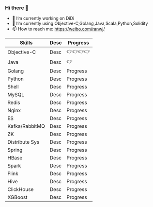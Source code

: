 ### Hi there 👋


- 🔭 I’m currently working on DiDi
- 🌱 I’m currently using Objective-C,Golang,Java,Scala,Python,Solidity
- 📫 How to reach me: https://weibo.com/ranwj/



Skills         |  Desc    |   Progress
-------------- | -------- | ----------
Objective-C    |  Desc    |   👉👉👉👉
Java           |  Desc    |   👉
Golang         |  Desc    |   Progress
Python         |  Desc    |   Progress
Shell          |  Desc    |   Progress
MySQL          |  Desc    |   Progress
Redis          |  Desc    |   Progress
Nginx          |  Desc    |   Progress
ES             |  Desc    |   Progress
Kafka/RabbitMQ |  Desc    |   Progress
ZK             |  Desc    |   Progress
Distribute Sys |  Desc    |   Progress
Spring         |  Desc    |   Progress
HBase          |  Desc    |   Progress
Spark          |  Desc    |   Progress
Flink          |  Desc    |   Progress
Hive           |  Desc    |   Progress
ClickHouse     |  Desc    |   Progress
XGBoost        |  Desc    |   Progress





